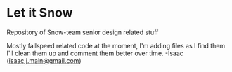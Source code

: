 # Let it Snow

Repository of Snow-team senior design related stuff

Mostly fallspeed related code at the moment, I'm adding files as I find them I'll clean them up and comment them better over time. -Isaac (isaac.j.main@gmail.com) 
